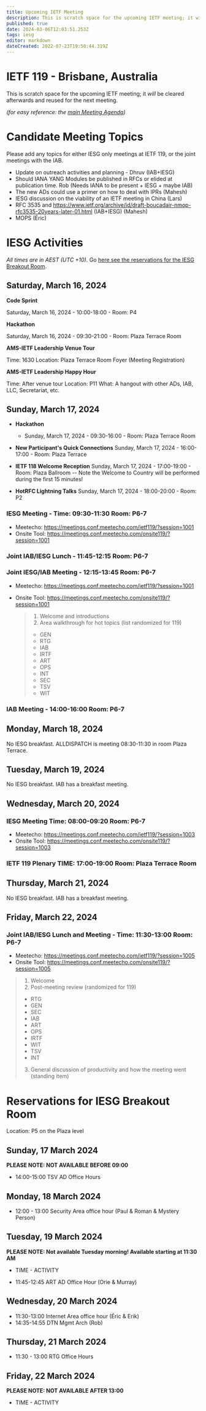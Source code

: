 ```yaml
---
title: Upcoming IETF Meeting
description: This is scratch space for the upcoming IETF meeting; it will be cleared afterwards and reused for the next meeting.
published: true
date: 2024-03-06T12:03:51.253Z
tags: iesg
editor: markdown
dateCreated: 2022-07-23T19:50:44.319Z
---
```


# IETF 119 - Brisbane, Australia
This is scratch space for the upcoming IETF meeting; it *will* be cleared afterwards and reused for the next meeting. 

*(for easy reference: the [main Meeting Agenda](https://datatracker.ietf.org/meeting/agenda/))*

# Candidate Meeting Topics
Please add any topics for either IESG only meetings at IETF 119, or the joint meetings with the IAB.

- Update on outreach activities and planning - Dhruv (IAB+IESG)
- Should IANA YANG Modules be published in RFCs or elided at publication time. Rob (Needs IANA to be present + IESG + maybe IAB)
- The new ADs could use a primer on how to deal with IPRs (Mahesh)
- IESG discussion on the viability of an IETF meeting in China (Lars) 
- RFC 3535 and https://www.ietf.org/archive/id/draft-boucadair-nmop-rfc3535-20years-later-01.html (IAB+IESG) (Mahesh)
- MOPS (Éric)

# IESG Activities
*All times are in AEST (UTC +10).* Go [here see the reservations for the IESG Breakout Room](#IESGBreakoutRoom).

## Saturday, March 16, 2024

**Code Sprint**

Saturday, March 16, 2024 - 10:00-18:00 - Room: P4

**Hackathon**

Saturday, March 16, 2024 - 09:30-21:00 - Room: Plaza Terrace Room
 

**AMS-IETF Leadership Venue Tour**

Time: 1630
Location: Plaza Terrace Room Foyer (Meeting Registration)

**AMS-IETF Leadership Happy Hour**

Time: After venue tour
Location: P11
What: A hangout with other ADs, IAB, LLC, Secretariat, etc.

## Sunday, March 17, 2024

- **Hackathon**

  - Sunday, March 17, 2024 - 09:30-16:00 - Room: Plaza Terrace Room
  
- **New Participant's Quick Connections** Sunday, March 17, 2024 - 16:00-17:00 - Room: Plaza Terrace
- **IETF 118 Welcome Reception** Sunday, March 17, 2024 - 17:00-19:00 - Room: Plaza Ballroom
-- Note the Welcome to Country will be performed during the first 15 minutes!
- **HotRFC Lightning Talks** Sunday, March 17, 2024 - 18:00-20:00 - Room: P2

### IESG Meeting - Time: 09:30-11:30 Room: P6-7

* Meetecho: https://meetings.conf.meetecho.com/ietf119/?session=1001
* Onsite Tool: https://meetings.conf.meetecho.com/onsite119/?session=1001



### Joint IAB/IESG Lunch - 11:45-12:15 Room: P6-7

### Joint IESG/IAB Meeting - 12:15-13:45 Room: P6-7
* Meetecho: https://meetings.conf.meetecho.com/ietf119/?session=1001
* Onsite Tool: https://meetings.conf.meetecho.com/onsite119/?session=1001

    > 1. Welcome and introductions
    > 1. Area walkthrough for hot topics (list randomized for 119)
    > - GEN
    > - RTG
    > - IAB
    > - IRTF
    > - ART
    > - OPS
    > - INT
    > - SEC
    > - TSV
    > - WIT

### IAB Meeting - 14:00-16:00 Room: P6-7



## Monday, March 18, 2024

No IESG breakfast. ALLDISPATCH is meeting 08:30-11:30 in room Plaza Terrace.



## Tuesday, March 19, 2024

No IESG breakfast. IAB has a breakfast meeting.
  
## Wednesday, March 20, 2024
### IESG Meeting Time: 08:00-09:20  Room: P6-7

* Meetecho:  https://meetings.conf.meetecho.com/ietf119/?session=1003
* Onsite Tool:  https://meetings.conf.meetecho.com/onsite119/?session=1003



### IETF 119 Plenary TIME: 17:00-19:00 Room: Plaza Terrace Room

## Thursday, March 21, 2024

No IESG breakfast. IAB has a breakfast meeting.

## Friday, March 22, 2024

### Joint IAB/IESG Lunch and Meeting - Time: 11:30-13:00 Room: P6-7

* Meetecho: https://meetings.conf.meetecho.com/ietf119/?session=1005
* Onsite Tool: https://meetings.conf.meetecho.com/onsite119/?session=1005

> 1. Welcome
> 1. Post-meeting review (randomized for 119)
> - RTG
> - GEN
> - SEC
> - IAB
> - ART
> - OPS
> - IRTF
> - WIT
> - TSV
> - INT
> 3. General discussion of productivity and how the meeting went (standing item)

# <a id="IESGBreakoutRoom"></a>Reservations for IESG Breakout Room

Location: P5 on the Plaza level


## Sunday, 17 March 2024
**PLEASE NOTE: NOT AVAILABLE BEFORE 09:00**

* 14:00-15:00 TSV AD Office Hours

## Monday, 18 March 2024

* 12:00 - 13:00 Security Area office hour (Paul & Roman & Mystery Person)

## Tuesday, 19 March 2024
**PLEASE NOTE: Not available Tuesday morning!
Available starting at 11:30 AM**
* TIME - ACTIVITY

* 11:45-12:45 ART AD Office Hour (Orie & Murray)

## Wednesday, 20 March 2024

* 11:30-13:00 Internet Area office hour (Éric & Erik)
* 14:35-14:55 DTN Mgmt Arch (Rob)
## Thursday, 21 March 2024

* 11:30 - 13:00 RTG Office Hours


## Friday, 22 March 2024
**PLEASE NOTE: NOT AVAILABLE AFTER 13:00**

* TIME - ACTIVITY

